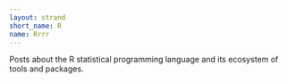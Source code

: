 ```yaml
---
layout: strand
short_name: R
name: Rrrr
---
```


Posts about the R statistical programming language and its ecosystem of tools and packages.

